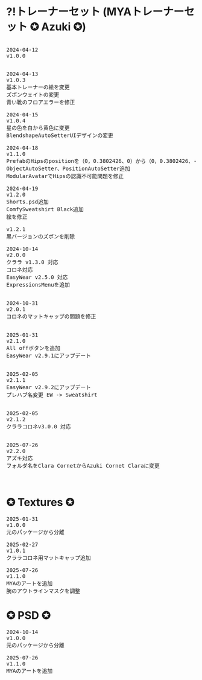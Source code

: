 # ?!トレーナーセット  (MYAトレーナーセット ✪ Azuki ✪)

<pre>

2024-04-12
v1.0.0


2024-04-13
v1.0.3
基本トレーナーの絵を変更
ズボンウェイトの変更
青い靴のフロアエラーを修正

2024-04-15
v1.0.4
星の色を白から黄色に変更
BlendshapeAutoSetterUIデザインの変更

2024-04-18
v1.1.0
PrefabのHipsのpositionを（0，0.3802426、0）から（0，0.3802426、-0.01990326）に変更。fbxでは（0，0.3802426、0）です
ObjectAutoSetter、PositionAutoSetter追加
ModularAvatarでHipsの認識不可能問題を修正

2024-04-19
v1.2.0
Shorts.psd追加
ComfySweatshirt Black追加
絵を修正

v1.2.1
黒バージョンのズボンを削除

2024-10-14
v2.0.0
クララ v1.3.0 対応
コロネ対応
EasyWear v2.5.0 対応
ExpressionsMenuを追加


2024-10-31
v2.0.1
コロネのマットキャップの問題を修正


2025-01-31
v2.1.0
All offボタンを追加
EasyWear v2.9.1にアップデート


2025-02-05
v2.1.1
EasyWear v2.9.2にアップデート
プレハブ名変更 EW -> Sweatshirt


2025-02-05
v2.1.2
クララコロネv3.0.0 対応

  
2025-07-26
v2.2.0
アズキ対応
フォルダ名をClara CornetからAzuki Cornet Claraに変更


</pre>

# ✪ Textures ✪

<pre>
2025-01-31
v1.0.0
元のパッケージから分離

2025-02-27
v1.0.1
クララコロネ用マットキャップ追加

2025-07-26
v1.1.0
MYAのアートを追加
腕のアウトラインマスクを調整
</pre>

# ✪ PSD ✪
<pre>
2024-10-14
v1.0.0
元のパッケージから分離

2025-07-26
v1.1.0
MYAのアートを追加

</pre>
